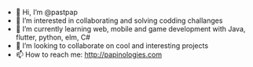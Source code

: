 - 👋 Hi, I’m @pastpap
- 👀 I’m interested in collaborating and solving codding challanges
- 🌱 I’m currently learning web, mobile and game development with Java, flutter, python, elm, C#
- 💞️ I’m looking to collaborate on cool and interesting projects
- 📫 How to reach me: http://papinologies.com

<!---
pastpap/pastpap is a ✨ special ✨ repository because its `README.md` (this file) appears on your GitHub profile.
You can click the Preview link to take a look at your changes.
--->
